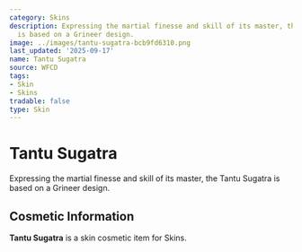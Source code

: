 ```yaml
---
category: Skins
description: Expressing the martial finesse and skill of its master, the Tantu Sugatra
  is based on a Grineer design.
image: ../images/tantu-sugatra-bcb9fd6310.png
last_updated: '2025-09-17'
name: Tantu Sugatra
source: WFCD
tags:
- Skin
- Skins
tradable: false
type: Skin
---
```


# Tantu Sugatra

Expressing the martial finesse and skill of its master, the Tantu Sugatra is based on a Grineer design.

## Cosmetic Information

**Tantu Sugatra** is a skin cosmetic item for Skins.

